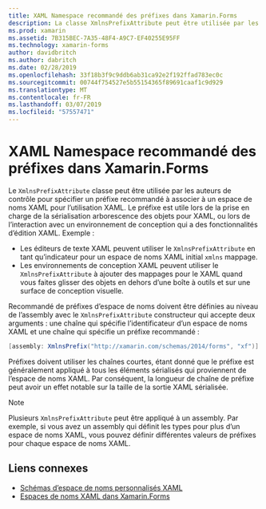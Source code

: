 ```yaml
---
title: XAML Namespace recommandé des préfixes dans Xamarin.Forms
description: La classe XmlnsPrefixAttribute peut être utilisée par les auteurs de contrôle pour spécifier un préfixe recommandé à associer à un espace de noms XAML pour l’utilisation XAML.
ms.prod: xamarin
ms.assetid: 7B315BEC-7A35-48F4-A9C7-EF40255E95FF
ms.technology: xamarin-forms
author: davidbritch
ms.author: dabritch
ms.date: 02/28/2019
ms.openlocfilehash: 33f18b3f9c9ddb6ab31ca92e2f192ffad783ec0c
ms.sourcegitcommit: 00744f754527e5b55154365f89691caaf1c9d929
ms.translationtype: MT
ms.contentlocale: fr-FR
ms.lasthandoff: 03/07/2019
ms.locfileid: "57557471"
---
```

# <a name="xaml-namespace-recommended-prefixes-in-xamarinforms"></a>XAML Namespace recommandé des préfixes dans Xamarin.Forms

Le `XmlnsPrefixAttribute` classe peut être utilisée par les auteurs de contrôle pour spécifier un préfixe recommandé à associer à un espace de noms XAML pour l’utilisation XAML. Le préfixe est utile lors de la prise en charge de la sérialisation arborescence des objets pour XAML, ou lors de l’interaction avec un environnement de conception qui a des fonctionnalités d’édition XAML. Exemple :

- Les éditeurs de texte XAML peuvent utiliser le `XmlnsPrefixAttribute` en tant qu’indicateur pour un espace de noms XAML initial `xmlns` mappage.
- Les environnements de conception XAML peuvent utiliser le `XmlnsPrefixAttribute` à ajouter des mappages pour le XAML quand vous faites glisser des objets en dehors d’une boîte à outils et sur une surface de conception visuelle.

Recommandé de préfixes d’espace de noms doivent être définies au niveau de l’assembly avec le `XmlnsPrefixAttribute` constructeur qui accepte deux arguments : une chaîne qui spécifie l’identificateur d’un espace de noms XAML et une chaîne qui spécifie un préfixe recommandé :

```csharp
[assembly: XmlnsPrefix("http://xamarin.com/schemas/2014/forms", "xf")]
```

Préfixes doivent utiliser les chaînes courtes, étant donné que le préfixe est généralement appliqué à tous les éléments sérialisés qui proviennent de l’espace de noms XAML. Par conséquent, la longueur de chaîne de préfixe peut avoir un effet notable sur la taille de la sortie XAML sérialisée.

> [!NOTE]
> Plusieurs `XmlnsPrefixAttribute` peut être appliqué à un assembly. Par exemple, si vous avez un assembly qui définit les types pour plus d’un espace de noms XAML, vous pouvez définir différentes valeurs de préfixes pour chaque espace de noms XAML.

## <a name="related-links"></a>Liens connexes

- [Schémas d’espace de noms personnalisés XAML](custom-namespace-schemas.md)
- [Espaces de noms XAML dans Xamarin.Forms](namespaces.md)
